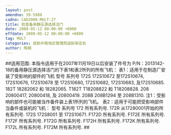 ```yaml
---
layout: post
amendno: 39-5988
cadno: CAD2008-MULT-27
title: 检查备用静压源选择活门
date: 2008-05-12 00:00:00 +0800
effdate: 2008-05-12 00:00:00 +0800
tag: MULT
categories: 民航中南地区管理局适航审定处
author: 陶娟
---
```


##适用范围:
本指令适用于在2007年11月19日以后安装了件号为 P/N：2013142-18的备用静压源选择活门的下表1和表2所列的所有飞机：
表1：适用于在制造厂安装了受影响的部件的飞机
型号 系列号
172S  172S10672 至172S10674, 172S10676, 172S10678 至 172S10680, 172S10682, 172S10683, 及172S10685.
182T  18282062 和 18282065.
T182T  T18208822 和 T18208828.
208  20800417, 20800418, 及 20800419.
208B  208B1294 至 208B1310.
注1：受影响的部件也可能被当作备件装上表1所列的飞机。 表2：适用于可能把受影响部件当备件或装机的飞机：
型号 系列号
172  所有系列号.
172R  从17280001开始的所有系列号.
172S  172S8001 至 172S10671.
F172D  所有系列号.
F172E  所有系列号.
F172F  所有系列号.
F172G  所有系列号.
F172H  所有系列号.
F172K  所有系列号.
F172L  所有系列号.
F172M  所有系列号.  ##

